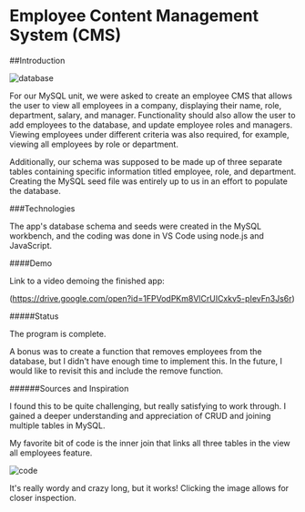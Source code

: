 # Employee Content Management System (CMS)

##Introduction

![database](https://user-images.githubusercontent.com/53587397/71931126-b5826880-3162-11ea-829c-aaad6946d972.png)

For our MySQL unit, we were asked to create an employee CMS that allows the user to view all employees in a company, displaying their name, role, department, salary, and manager. Functionality should also allow the user to add employees to the database, and update employee roles and managers. Viewing employees under different criteria was also required, for example, viewing all employees by role or department.

Additionally, our schema was supposed to be made up of three separate tables containing specific information titled employee, role, and department. Creating the MySQL seed file was entirely up to us in an effort to populate the database.

###Technologies

The app's database schema and seeds were created in the MySQL workbench, and the coding was done in VS Code using node.js and JavaScript.

####Demo

Link to a video demoing the finished app:

(https://drive.google.com/open?id=1FPVodPKm8VlCrUICxkv5-pIevFn3Js6r)

#####Status

The program is complete.

A bonus was to create a function that removes employees from the database, but I didn't have enough time to implement this. In the future, I would like to revisit this and include the remove function.

######Sources and Inspiration

I found this to be quite challenging, but really satisfying to work through. I gained a deeper understanding and appreciation of CRUD and joining multiple tables in MySQL.

My favorite bit of code is the inner join that links all three tables in the view all employees feature.

![code](https://user-images.githubusercontent.com/53587397/71931145-c03cfd80-3162-11ea-9177-873001b04a96.png)

It's really wordy and crazy long, but it works! Clicking the image allows for closer inspection.